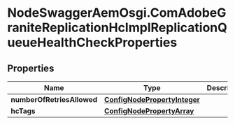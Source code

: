 # NodeSwaggerAemOsgi.ComAdobeGraniteReplicationHcImplReplicationQueueHealthCheckProperties

## Properties

Name | Type | Description | Notes
------------ | ------------- | ------------- | -------------
**numberOfRetriesAllowed** | [**ConfigNodePropertyInteger**](ConfigNodePropertyInteger.md) |  | [optional] 
**hcTags** | [**ConfigNodePropertyArray**](ConfigNodePropertyArray.md) |  | [optional] 


